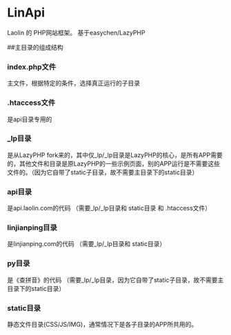 LinApi
======

Laolin 的 PHP网站框架。
基于easychen/LazyPHP

##主目录的组成结构

### index.php文件
主文件，根据特定的条件，选择真正运行的子目录

### .htaccess文件
是api目录专用的

### _lp目录
是从LazyPHP fork来的，其中仅_lp/_lp目录是LazyPHP的核心，是所有APP需要的，其他文件和目录是原LazyPHP的一些示例页面，别的APP运行是不需要这些文件的。（因为它自带了static子目录，故不需要主目录下的static目录）

### api目录
是api.laolin.com的代码 （需要_lp/_lp目录和 static目录 和 .htaccess文件）

### linjianping目录
是linjianping.com的代码 （需要_lp/_lp目录和 static目录）


### py目录
是《查拼音》的代码 （需要_lp/_lp目录，因为它自带了static子目录，故不需要主目录下的static目录）


### static目录
静态文件目录(CSS/JS/IMG)，通常情况下是各子目录的APP所共用的。
